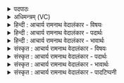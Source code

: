 <details><summary>पदपाठः</summary>

आत्। ई꣣म्। अ꣡श्व꣢꣯म्। न। हे꣡ता꣢꣯रम्। अ꣡शू꣢꣯शुभन्। अ꣣मृ꣡ता꣢य। अ꣣। मृ꣡ता꣢꣯य। म꣡धोः꣢꣯। र꣡स꣢꣯म्। स꣣धमा꣡दे꣢। स꣣ध। मा꣡दे꣢꣯। १०१०।
</details>

<details><summary>अधिमन्त्रम् (VC)</summary>

- पवमानः सोमः
- जमदग्निर्भार्गवः
- गायत्री
- षड्जः
</details>

<details><summary>हिन्दी : आचार्य रामनाथ वेदालंकार - विषयः</summary>

अगले मन्त्र में फिर वही विषय है।
</details>

<details><summary>हिन्दी : आचार्य रामनाथ वेदालंकार - पदार्थः</summary>

पदार्थान्वयभाषाः -  प्रथम—सोम ओषधि के रस के विषय में। (आत्) उसके अनन्तर अर्थात् सोमरस में गाय का दूध मिलाने के पश्चात्, (हेतारम्) बल बढ़ानेवाले (ईम् मधोः रसम्) इस मधुर सोम के रस को, योद्धा लोग (अमृताय) युद्ध में विजय की प्राप्ति के निमित्त (अशूशुभन्) पीने के लिए पात्रों में अलङ्कृत करते हैं, (हेतारम् अश्वं न) जैसे शीघ्रगामी घोड़े को अश्वपाल योग्य अलङ्कारों से अलङ्कृत करते हैं ॥ द्वितीय—ज्ञानरस के विषय में (आत्) गुरु के पास से ज्ञान की उपलब्धि के अनन्तर (हेतारम्) पुरुषार्थ को बढ़ानेवाले (ईम् मधोः रसम्) इस मधुर ज्ञानरस को, शिष्यगण (अमृताय) मोक्ष की प्राप्ति के लिए (अशूशुभन्) योगाभ्यासों से अलङ्कृत करते हैं ॥३॥ यहाँ श्लेष और श्लिष्टोपमा अलङ्कार हैं ॥३॥
</details>

<details><summary>हिन्दी : आचार्य रामनाथ वेदालंकार - भावार्थः</summary>

भावार्थभाषाः -  जैसे पिया हुआ सोम ओषधि का रस बल की वृद्धि करनेवाला होता हुआ युद्ध में विजय प्राप्त कराता है,वैसे ही आचार्य से ग्रहण किया गया ज्ञान योगाभ्यास से मिलकर मोक्ष प्राप्त कराता है ॥३॥
</details>

<details><summary>संस्कृत : आचार्य रामनाथ वेदालंकार - विषयः</summary>

अथ पुनरपि तमेव विषयमाह।
</details>

<details><summary>संस्कृत : आचार्य रामनाथ वेदालंकार - पदार्थः</summary>

पदार्थान्वयभाषाः -  प्रथमः—सोमौषधिरसविषये। (आत्) तदनन्तरम्, सोमरसे गोदुग्धमिश्रणानन्तरमित्यर्थः (हेतारम्) बलस्य वर्धयितारम्। [हि गतौ वृद्धौ च।] (ईम् मधोः रसम्) एतम् मधुरस्य सोमस्य रसम्, योद्धारः (अमृताय) युद्धे विजयलाभाय (अशूशुभन्) पातुं पात्रेषु शोभयन्ति। कथमिव ? (हेतारम् अश्वं न) यथा आशुगामिनं तुरङ्गमम् अश्वपालाः अश्वोचितैरलङ्कारैः शोभयन्ति तद्वत् ॥ द्वितीयः—ज्ञानरसविषये। (आत्) तदनन्तरम्, गुरोः सकाशाज्ज्ञानोपलब्धेरनन्तरमित्यर्थः, (हेतारम्) पुरुषार्थवर्धकम् (ईम् मधोः रसम्) एतं मधुरस्य ज्ञानस्य रसम्, शिष्याः (अमृताय) मोक्षलाभाय (अशूशुभन्) योगाभ्यासैः शोभयन्ति। कथमिव ? (हेतारम्२ अश्वं न) यथा गन्तारं तुरङ्गमम् अश्वपालाः अश्वोचितैरलङ्कारैः शोभयन्ति तद्वत् ॥३॥ अत्र श्लेषः श्लिष्टोपमा चालङ्कारः ॥३॥
</details>

<details><summary>संस्कृत : आचार्य रामनाथ वेदालंकार - भावार्थः</summary>

भावार्थभाषाः -  यथा पीतः सोमौषधिरसो बलवृद्धिकरः सन् युद्धे विजयं प्रापयति तथाऽऽचार्याद् गृहीतं ज्ञानं योगाभ्यासेन सहचरितं मोक्षप्रापकं जायते ॥३॥
</details>

<details><summary>संस्कृत : आचार्य रामनाथ वेदालंकार - पादटिप्पनी</summary>

टिप्पणी:   १. ऋ० ९।६२।६, ‘हेता॒रो’, ‘मध्वो॒’ इति पाठः। २. हेतारं शीघ्रगामिनम्—इति वि०।
</details>